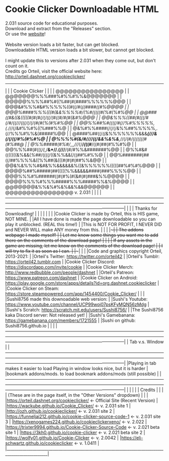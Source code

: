 # Cookie Clicker Downloadable HTML
2.031 source code for educational purposes. <br>
Download and extract from the "Releases" section.<br>
Or use the <a href="http://Sushi8756.github.io">website</a>!<br><br>
Website version loads a bit faster, but can get blocked.<br>
Downloadable HTML version loads a bit slower, but cannot get blocked.<br><br>
I might update this to versions after 2.031 when they come out, but don't count on it.<br>
Credits go Orteil, visit the official website here: http://orteil.dashnet.org/cookieclicker/

 ___________________________________________________________________________________________________
|                                                                                                   |
|                                       Cookie Clicker                                              |
|                                                                                                   |
|                                      @@@@@@@@@@@@@@@@                                             |
|                                @@@@@@@%%%###%#%%#%%&@@@@@@@                                       |
|                            @@@@@%%%%##%#((%##(#(####%%%%%%@@@                                     |
|                          @@@&#%%%#&#%%%%%((#((/#(*((####((#%@@@@                                  |
|                        @@@%####%%%(((#(&&%%%%#/(%#(((((#(%#(%#%@@                                 |
|                       @@###((#&((&(((((#(#(#(/(/((/(#((#/#(#(&#%@@@                               |
|                      @@&%%%((##(#(((/#(/#/((///(((/(/(/(#(#(%(#%#%@@                              |
|                     @@%%##%#((((/#(//%#%%%%%,(.*///(/&#%%#%((%###%%@                              |
|                     @&%#%%####(/(/(/&%%##%%%%%,*.*(//%%%#%%&(#####%@@                             |
|                     @####%##((/*((*&%%%%%%%&&&***(///&(/(/((/#%(#%#%@                             |
|                     @%%%%#(&/#////((/&&%&%&**,*//(/(#*/(((((((#(#%##@                             |
|                     @%%#####(#%#/*,,,*///*(/**/*(*((#**/((#(##(#%%#%@                             |
|                     @@%%%##(#(((*/(*,/**&*//.(///**/(#/#%%&#######%@@                             |
|                      @%%#&#(((((((&%&&(*%##*/((((/((&%%&&(/((##%#%%@                              |
|                      @@%#######(##((/##%%%%&((%%##(&(((#(#(#(##%%&@@                              |
|                       @@&%&%%%#&#&%%&&&&&&%((&%%%%%%(((((##%#%#%@@@                               |
|                        @@@@%##%#####(##(((((%%&&&&&####(###%%%%@@                                 |
|                           @@@%%%#%######((#(#%(#(&#(#(###&%%@@@@                                  |
|                             @@@@%%%%#%%%#####%%%#####%%&%@@@@                                     |
|                                @@@@@@@&%%&%#%&%&&%&&@@@@@@                                        |
|                                      @@@@@@@@@@@@@@@@                 v. 2.031                    |
|                                                                                                   |
|———————————————————————————————————————————————————————————————————————————————————————————————————|
|                                                                                                   |
|                                   Thanks for Downloading!                                         |
|                    <!-- Code and graphics copyright Orteil, 2013-2021 -->                         |
|                                                                                                   |
|                                                                                                   |
|Cookie Clicker is made by Orteil, this is HIS game, NOT MINE.                                      |
|All I have done is made the page downloadable so you can play it unblocked. (REAL this time!)      |
|This is NOT FOR PROFIT, I NEVER DID and NEVER WILL make ANY money from this.                       |
|                                                                                                   |
|~~~~~~~~~~~~~~~~~~~~~~~~~~~~~~~~~~~~~~~~~~~~~~~~~~~~~~~~~~~~~~~~~~~~~~~~~~~~~~~~~~~~~~~~~~~~~~~~~~~|
|                            The addons webpage I made myself!                                      |
|    Let me know some things you want me to add there on the comments of the download page!         |
|                                                                                                   |
|   If any assets in the game are missing, let me know on the comments of the download page!        |
|                           I will try to fix it as soon as I can.                                  |
|~~~~~~~~~~~~~~~~~~~~~~~~~~~~~~~~~~~~~~~~~~~~~~~~~~~~~~~~~~~~~~~~~~~~~~~~~~~~~~~~~~~~~~~~~~~~~~~~~~~|
|                                                                                                   |
|Code and graphics copyright Orteil, 2013-2021:                                                     |
|Orteil's Twitter: https://twitter.com/orteil42                                                     |
|Orteil's Tumblr: https://orteil42.tumblr.com                                                       |
|Cookie Clicker Discord: https://discordapp.com/invite/cookie                                       |
|Cookie Clicker Merch: http://www.redbubble.com/people/dashnet                                      |
|Orteil's Patreon: https://www.patreon.com/dashnet                                                  |
|Cookie Clicker on Android: https://play.google.com/store/apps/details?id=org.dashnet.cookieclicker |
|Cookie Clicker on Steam: https://store.steampowered.com/app/1454400/Cookie_Clicker/                |
|                                                                                                   |
|Sushi8756 made this downoadable web version:                                                       |
|Sushi's Youtube: https://www.youtube.com/channel/UCP99woj07psKFyMQN56zMdg                          |
|Sushi's Scratch: https://scratch.mit.edu/users/Sushi8756/                                          |
|The Sushi8756 kaka Discord server: Not released yet!                                               |
|Sushi's Gamebanana: https://gamebanana.com/members/1721555                                         |
|Sushi on github: Sushi8756.github.io                                                               |
|                                                                                                   |
|———————————————————————————————————————————————————————————————————————————————————————————————————|
|              Tab                          v.s.                  Window                            |
|———————————————————————————————————————————————————————————————————————————————————————————————————|
|Playing in tab makes it easier to load          Playing in window looks nice, but it is harder     |
|bookmark addons/mods.                           to load bookmark addons/mods (still possible)      |
|———————————————————————————————————————————————————————————————————————————————————————————————————|
|                                                                                                   |
|                                                                                                   |
|                                         Credits                                                   |
|                                                                                                   |
|           (These are in the page itself, in the "Other Versions" dropdown)                        |
|                                                                                                   |
|https://orteil.dashnet.org/cookieclicker/                     ←   Official Site (Recent Version)   |
|https://wackube.github.io/Cookie_Clicker/                     ←   v. 2.031 site 1                  |
|http://ozh.github.io/cookieclicker/                           ←   v. 2.031 site 2                  |
|https://funneljai212.github.io/cookie-clicker-source-code-1   ←   v. 2.031 site 3                  |
|https://xenogames224.github.io/cookieclickerxeno/             ←   v. 2.022                         |
|https://trixter9994.github.io/Cookie-Clicker-Source-Code      ←   v. 2.021 beta site 1             |
|https://3kh0.github.io/cookie-clicker                         ←   v. 2.021 beta site 2             |
|https://wolfy01.github.io/Cookie-Clicker                      ←   v. 2.0042                        |
|https://eli-schwartz.github.io/cookieclicker                  ←   v. 1.0411                        |
|___________________________________________________________________________________________________|
